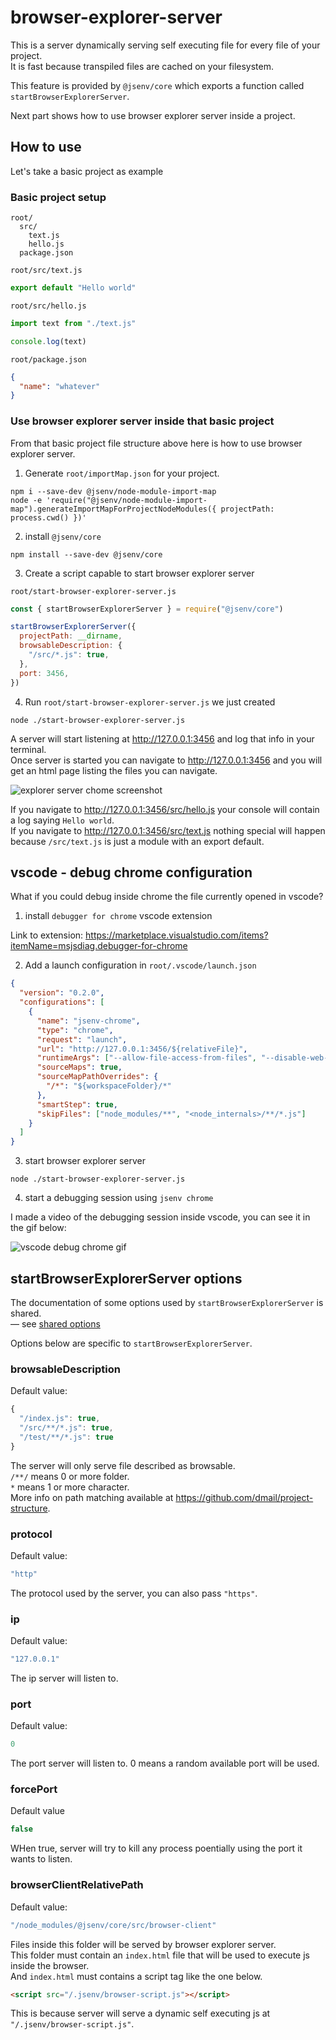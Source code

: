 # browser-explorer-server

This is a server dynamically serving self executing file for every file of your project.<br />
It is fast because transpiled files are cached on your filesystem.<br />

This feature is provided by `@jsenv/core` which exports a function called `startBrowserExplorerServer`.<br />

Next part shows how to use browser explorer server inside a project.

## How to use

Let's take a basic project as example

### Basic project setup

```
root/
  src/
    text.js
    hello.js
  package.json
```

`root/src/text.js`

```js
export default "Hello world"
```

`root/src/hello.js`

```js
import text from "./text.js"

console.log(text)
```

`root/package.json`

```json
{
  "name": "whatever"
}
```

### Use browser explorer server inside that basic project

From that basic project file structure above here is how to use browser explorer server.

1. Generate `root/importMap.json` for your project.

```shell
npm i --save-dev @jsenv/node-module-import-map
node -e 'require("@jsenv/node-module-import-map").generateImportMapForProjectNodeModules({ projectPath: process.cwd() })'
```

2. install `@jsenv/core`

```shell
npm install --save-dev @jsenv/core
```

3. Create a script capable to start browser explorer server

`root/start-browser-explorer-server.js`

```js
const { startBrowserExplorerServer } = require("@jsenv/core")

startBrowserExplorerServer({
  projectPath: __dirname,
  browsableDescription: {
    "/src/*.js": true,
  },
  port: 3456,
})
```

4. Run `root/start-browser-explorer-server.js` we just created

```shell
node ./start-browser-explorer-server.js
```

A server will start listening at http://127.0.0.1:3456 and log that info in your terminal.<br />
Once server is started you can navigate to http://127.0.0.1:3456 and you will get an html page listing the files you can navigate.

![explorer server chome screenshot](./explorer-server-chrome-screenshot.png)

If you navigate to http://127.0.0.1:3456/src/hello.js your console will contain a log saying `Hello world`.<br />
If you navigate to http://127.0.0.1:3456/src/text.js nothing special will happen because `/src/text.js` is just a module with an export default.

## vscode - debug chrome configuration

What if you could debug inside chrome the file currently opened in vscode?<br />

1. install `debugger for chrome` vscode extension

Link to extension: https://marketplace.visualstudio.com/items?itemName=msjsdiag.debugger-for-chrome

2. Add a launch configuration in `root/.vscode/launch.json`

```json
{
  "version": "0.2.0",
  "configurations": [
    {
      "name": "jsenv-chrome",
      "type": "chrome",
      "request": "launch",
      "url": "http://127.0.0.1:3456/${relativeFile}",
      "runtimeArgs": ["--allow-file-access-from-files", "--disable-web-security"],
      "sourceMaps": true,
      "sourceMapPathOverrides": {
        "/*": "${workspaceFolder}/*"
      },
      "smartStep": true,
      "skipFiles": ["node_modules/**", "<node_internals>/**/*.js"]
    }
  ]
}
```

3. start browser explorer server

```shell
node ./start-browser-explorer-server.js
```

4. start a debugging session using `jsenv chrome`

I made a video of the debugging session inside vscode, you can see it in the gif below:

![vscode debug chrome gif](./vscode-debug-chrome.gif)

## startBrowserExplorerServer options

The documentation of some options used by `startBrowserExplorerServer` is shared.<br />
— see [shared options](../shared-options/shared-options.md)

Options below are specific to `startBrowserExplorerServer`.

### browsableDescription

Default value:

```js
{
  "/index.js": true,
  "/src/**/*.js": true,
  "/test/**/*.js": true
}
```

The server will only serve file described as browsable.<br />
`/**/` means 0 or more folder.<br />
`*` means 1 or more character.<br />
More info on path matching available at https://github.com/dmail/project-structure.

### protocol

Default value:

```js
"http"
```

The protocol used by the server, you can also pass `"https"`.

### ip

Default value:

```js
"127.0.0.1"
```

The ip server will listen to.

### port

Default value:

```js
0
```

The port server will listen to. 0 means a random available port will be used.

### forcePort

Default value

```js
false
```

WHen true, server will try to kill any process poentially using the port it wants to listen.

### browserClientRelativePath

Default value:

```js
"/node_modules/@jsenv/core/src/browser-client"
```

Files inside this folder will be served by browser explorer server.<br />
This folder must contain an `index.html` file that will be used to execute js inside the browser.<br />
And `index.html` must contains a script tag like the one below.

```html
<script src="/.jsenv/browser-script.js"></script>
```

This is because server will serve a dynamic self executing js at `"/.jsenv/browser-script.js"`.
